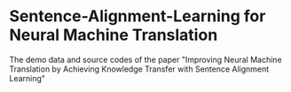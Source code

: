 # Sentence-Alignment-Learning for Neural Machine Translation

The demo data and source codes of the paper "Improving Neural Machine Translation by Achieving Knowledge Transfer with Sentence Alignment Learning"
